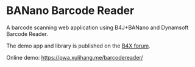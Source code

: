# BANano Barcode Reader

A barcode scanning web application using B4J+BANano and Dynamsoft Barcode Reader.

The demo app and library is published on the [B4X forum](https://www.b4x.com/android/forum/threads/banano-dynamsoft-barcode-reader.130839/).

Online demo: <https://pwa.xulihang.me/barcodereader/>